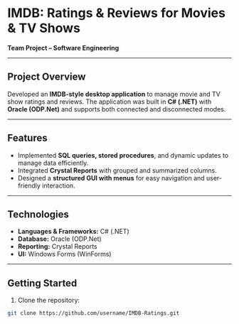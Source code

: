 # IMDB: Ratings & Reviews for Movies & TV Shows

**Team Project – Software Engineering**  

---

## Project Overview
Developed an **IMDB-style desktop application** to manage movie and TV show ratings and reviews. The application was built in **C# (.NET)** with **Oracle (ODP.Net)** and supports both connected and disconnected modes.

---

## Features
- Implemented **SQL queries, stored procedures**, and dynamic updates to manage data efficiently.  
- Integrated **Crystal Reports** with grouped and summarized columns.  
- Designed a **structured GUI with menus** for easy navigation and user-friendly interaction.

---

## Technologies
- **Languages & Frameworks:** C# (.NET)  
- **Database:** Oracle (ODP.Net)  
- **Reporting:** Crystal Reports  
- **UI:** Windows Forms (WinForms)  

---

## Getting Started
1. Clone the repository:
```bash
git clone https://github.com/username/IMDB-Ratings.git
